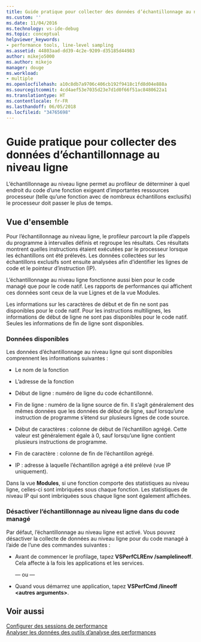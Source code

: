 ```yaml
---
title: Guide pratique pour collecter des données d’échantillonnage au niveau ligne | Microsoft Docs
ms.custom: ''
ms.date: 11/04/2016
ms.technology: vs-ide-debug
ms.topic: conceptual
helpviewer_keywords:
- performance tools, line-level sampling
ms.assetid: 44803aad-dd39-4c2e-9209-d35185d44983
author: mikejo5000
ms.author: mikejo
manager: douge
ms.workload:
- multiple
ms.openlocfilehash: a10c8db7a9706c406cb192f9418c1fd8d04e888a
ms.sourcegitcommit: 4cd4aef53e7035d23e7d1d0f66f51ac8480622a1
ms.translationtype: HT
ms.contentlocale: fr-FR
ms.lasthandoff: 06/05/2018
ms.locfileid: "34765698"
---
```

# <a name="how-to-collect-line-level-sampling-data"></a>Guide pratique pour collecter des données d’échantillonnage au niveau ligne
L’échantillonnage au niveau ligne permet au profileur de déterminer à quel endroit du code d’une fonction exigeant d’importantes ressources processeur (telle qu’une fonction avec de nombreux échantillons exclusifs) le processeur doit passer le plus de temps.  
  
## <a name="overview"></a>Vue d'ensemble  
 Pour l’échantillonnage au niveau ligne, le profileur parcourt la pile d’appels du programme à intervalles définis et regroupe les résultats. Ces résultats montrent quelles instructions étaient exécutées par le processeur lorsque les échantillons ont été prélevés. Les données collectées sur les échantillons exclusifs sont ensuite analysées afin d’identifier les lignes de code et le pointeur d’instruction (IP).  
  
 L’échantillonnage au niveau ligne fonctionne aussi bien pour le code managé que pour le code natif. Les rapports de performances qui affichent ces données sont ceux de la vue Lignes et de la vue Modules.  
  
 Les informations sur les caractères de début et de fin ne sont pas disponibles pour le code natif. Pour les instructions multilignes, les informations de début de ligne ne sont pas disponibles pour le code natif. Seules les informations de fin de ligne sont disponibles.  
  
### <a name="available-data"></a>Données disponibles  
 Les données d’échantillonnage au niveau ligne qui sont disponibles comprennent les informations suivantes :  
  
-   Le nom de la fonction  
  
-   L’adresse de la fonction  
  
-   Début de ligne : numéro de ligne du code échantillonné.  
  
-   Fin de ligne : numéro de la ligne source de fin. Il s’agit généralement des mêmes données que les données de début de ligne, sauf lorsqu’une instruction de programme s’étend sur plusieurs lignes de code source.  
  
-   Début de caractères : colonne de début de l’échantillon agrégé. Cette valeur est généralement égale à 0, sauf lorsqu’une ligne contient plusieurs instructions de programme.  
  
-   Fin de caractère : colonne de fin de l’échantillon agrégé.  
  
-   IP : adresse à laquelle l’échantillon agrégé a été prélevé (vue IP uniquement).  
  
 Dans la vue **Modules**, si une fonction comporte des statistiques au niveau ligne, celles-ci sont imbriquées sous chaque fonction. Les statistiques de niveau IP qui sont imbriquées sous chaque ligne sont également affichées.  
  
### <a name="turn-off-line-level-sampling-for-managed-code"></a>Désactiver l’échantillonnage au niveau ligne dans du code managé  
 Par défaut, l’échantillonnage au niveau ligne est activé. Vous pouvez désactiver la collecte de données au niveau ligne pour du code managé à l’aide de l’une des commandes suivantes :  
  
-   Avant de commencer le profilage, tapez **VSPerfCLREnv /samplelineoff**. Cela affecte à la fois les applications et les services.  
  
     — ou —  
  
-   Quand vous démarrez une application, tapez **VSPerfCmd /lineoff \<autres arguments>**.  
  
## <a name="see-also"></a>Voir aussi  
 [Configurer des sessions de performance](../profiling/configuring-performance-sessions.md)   
 [Analyser les données des outils d’analyse des performances](../profiling/analyzing-performance-tools-data.md)